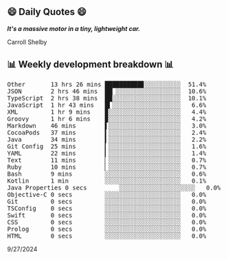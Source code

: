 ## 😄 Daily Quotes 😄

_**It's a massive motor in a tiny, lightweight car.**_

Carroll Shelby



## 📊 Weekly development breakdown 📊

<pre>Other       13 hrs 26 mins ██████████▊░░░░░░░░░░  51.4%
JSON        2 hrs 46 mins  ██▏░░░░░░░░░░░░░░░░░░  10.6%
TypeScript  2 hrs 38 mins  ██░░░░░░░░░░░░░░░░░░░  10.1%
JavaScript  1 hr 43 mins   █▍░░░░░░░░░░░░░░░░░░░   6.6%
XML         1 hr 9 mins    ▉░░░░░░░░░░░░░░░░░░░░   4.4%
Groovy      1 hr 6 mins    ▉░░░░░░░░░░░░░░░░░░░░   4.2%
Markdown    46 mins        ▌░░░░░░░░░░░░░░░░░░░░   3.0%
CocoaPods   37 mins        ▍░░░░░░░░░░░░░░░░░░░░   2.4%
Java        34 mins        ▍░░░░░░░░░░░░░░░░░░░░   2.2%
Git Config  25 mins        ▎░░░░░░░░░░░░░░░░░░░░   1.6%
YAML        22 mins        ▎░░░░░░░░░░░░░░░░░░░░   1.4%
Text        11 mins        ▏░░░░░░░░░░░░░░░░░░░░   0.7%
Ruby        10 mins        ▏░░░░░░░░░░░░░░░░░░░░   0.7%
Bash        9 mins         ░░░░░░░░░░░░░░░░░░░░░   0.6%
Kotlin      1 min          ░░░░░░░░░░░░░░░░░░░░░   0.1%
Java Properties 0 secs         ░░░░░░░░░░░░░░░░░░░░░   0.0%
Objective-C 0 secs         ░░░░░░░░░░░░░░░░░░░░░   0.0%
Git         0 secs         ░░░░░░░░░░░░░░░░░░░░░   0.0%
TSConfig    0 secs         ░░░░░░░░░░░░░░░░░░░░░   0.0%
Swift       0 secs         ░░░░░░░░░░░░░░░░░░░░░   0.0%
CSS         0 secs         ░░░░░░░░░░░░░░░░░░░░░   0.0%
Prolog      0 secs         ░░░░░░░░░░░░░░░░░░░░░   0.0%
HTML        0 secs         ░░░░░░░░░░░░░░░░░░░░░   0.0%</pre>

9/27/2024